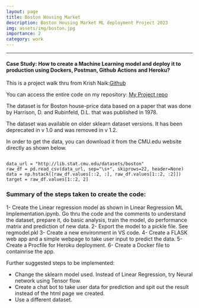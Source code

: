 ```yaml
---
layout: page
title: Boston Housing Market
description: Boston Housing Market ML deployment Project 2023
img: assets/img/boston.jpg
importance: 2
category: work
---
```



---

#### Case Study: How to create a Machine Learning model and deploy it to production using Dockers, Postman, Github Actions and Heroku?

This is a project walk thru from Krish Naik:[Github](https://github.com/krishnaik06/bostonhousepricing)

You can access the entire code on my repository: [My Project repo](https://github.com/mokasha2020/bostonhousepricing)

The dataset is for Boston house-price data based on a paper that was done by Harrison, D. and Rubinfeld, D.L. that was published in 1978.

The dataset was available on older sklearn dataset versions. It has been deprecated in v 1.0 and was removed in v 1.2.

In order to get the data, you can download it from the CMU.edu website directly as shown below.

```

data_url = "http://lib.stat.cmu.edu/datasets/boston"
raw_df = pd.read_csv(data_url, sep="\s+", skiprows=22, header=None)
data = np.hstack([raw_df.values[::2, :], raw_df.values[1::2, :2]])
target = raw_df.values[1::2, 2]

```

### Summary of the steps taken to create the code:

1- Create the Linear regression model as shown in Linear Regression ML Implementation.ipynb. Go thru the code and the comments to understand the dataset, 
 prepare it, do basic analysis, train the model, do performance matrix and prediction of new data. 
2- Export the model to a pickle file. See regmodel.pkl
3- Create a new environment in VS code.
4- Create a FLASK web app and a simple webpage to take user input to predict the data.
5- Create a Procfile for Heroku deployment.
6- Create a Docker file to containrise the app.

Further suggested steps to be implemented:

* Change the sklearn model used. Instead of Linear Regression, try Neural network using Tensor flow.
* Create a chat bot to take user data for prediction and spit out the result instead of the html page we created.
* Use a different dataset.





